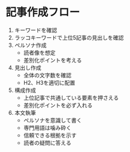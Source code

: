 # 記事作成フロー

1. キーワードを確認
2. ラッコキーワードで上位5記事の見出しを確認
3. ペルソナ作成
   - 読者像を想定
   - 差別化ポイントを考える
4. 見出し作成
   - 全体の文字数を確認
   - H2、H3を適切に配置
5. 構成作成
   - 上位記事で共通している要素を押さえる
   - 差別化ポイントを必ず入れる
6. 本文執筆
   - ペルソナを意識して書く
   - 専門用語は噛み砕く
   - 信頼できる根拠を示す
   - 読者の疑問に答える
